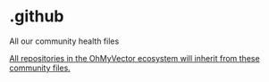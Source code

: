 # .github
All our community health files

[All repositories in the OhMyVector ecosystem will inherit from these community files.](https://help.github.com/en/articles/creating-a-default-community-health-file-for-your-organization)
